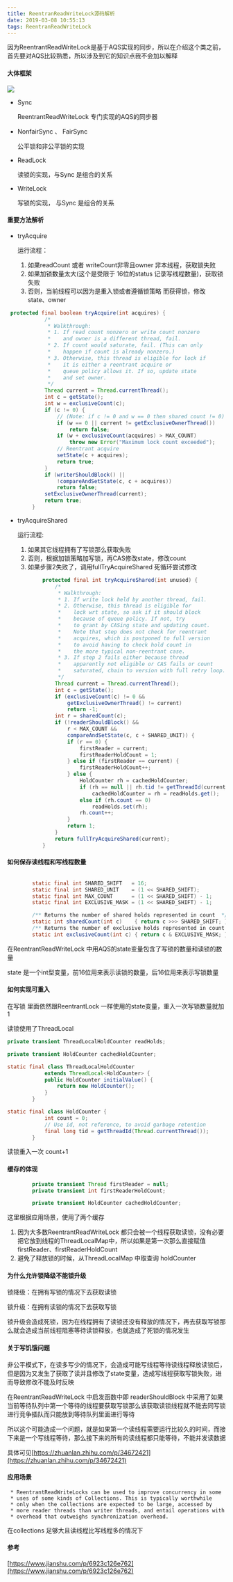 ```yaml
---
title: ReentranReadWriteLock源码解析
date: 2019-03-08 10:55:13
tags: ReentranReadWriteLock
---
```


因为ReentrantReadWriteLock是基于AQS实现的同步，所以在介绍这个类之前，首先要对AQS比较熟悉，所以涉及到它的知识点我不会加以解释

#### 大体框架

![](https://s2.ax1x.com/2019/03/09/ASGN0U.png)

- Sync

  ReentrantReadWriteLock 专门实现的AQS的同步器

- NonfairSync 、 FairSync

  公平锁和非公平锁的实现

- ReadLock

  读锁的实现，与Sync 是组合的关系

- WriteLock

  写锁的实现， 与Sync 是组合的关系

#### 重要方法解析

- tryAcquire

  运行流程：

  1. 如果readCount 或者 writeCount非零且owner 非本线程，获取锁失败
  2. 如果加锁数量太大(这个是受限于 16位的status 记录写线程数量)，获取锁失败
  3. 否则，当前线程可以因为是重入锁或者遵循锁策略 而获得锁，修改state、owner

```java
 protected final boolean tryAcquire(int acquires) {
            /*
             * Walkthrough:
             * 1. If read count nonzero or write count nonzero
             *    and owner is a different thread, fail.
             * 2. If count would saturate, fail. (This can only
             *    happen if count is already nonzero.)
             * 3. Otherwise, this thread is eligible for lock if
             *    it is either a reentrant acquire or
             *    queue policy allows it. If so, update state
             *    and set owner.
             */
            Thread current = Thread.currentThread();
            int c = getState();
            int w = exclusiveCount(c);
            if (c != 0) {
                // (Note: if c != 0 and w == 0 then shared count != 0)
                if (w == 0 || current != getExclusiveOwnerThread())
                    return false;
                if (w + exclusiveCount(acquires) > MAX_COUNT)
                    throw new Error("Maximum lock count exceeded");
                // Reentrant acquire
                setState(c + acquires);
                return true;
            }
            if (writerShouldBlock() ||
                !compareAndSetState(c, c + acquires))
                return false;
            setExclusiveOwnerThread(current);
            return true;
        }
```

- tryAcquireShared

  运行流程:

  1. 如果其它线程拥有了写锁那么获取失败
  2. 否则，根据加锁策略加写锁，再CAS修改state，修改count
  3. 如果步骤2失败了，调用fullTryAcquireShared  死循环尝试修改

  ```java
          protected final int tryAcquireShared(int unused) {
              /*
               * Walkthrough:
               * 1. If write lock held by another thread, fail.
               * 2. Otherwise, this thread is eligible for
               *    lock wrt state, so ask if it should block
               *    because of queue policy. If not, try
               *    to grant by CASing state and updating count.
               *    Note that step does not check for reentrant
               *    acquires, which is postponed to full version
               *    to avoid having to check hold count in
               *    the more typical non-reentrant case.
               * 3. If step 2 fails either because thread
               *    apparently not eligible or CAS fails or count
               *    saturated, chain to version with full retry loop.
               */
              Thread current = Thread.currentThread();
              int c = getState();
              if (exclusiveCount(c) != 0 &&
                  getExclusiveOwnerThread() != current)
                  return -1;
              int r = sharedCount(c);
              if (!readerShouldBlock() &&
                  r < MAX_COUNT &&
                  compareAndSetState(c, c + SHARED_UNIT)) {
                  if (r == 0) {
                      firstReader = current;
                      firstReaderHoldCount = 1;
                  } else if (firstReader == current) {
                      firstReaderHoldCount++;
                  } else {
                      HoldCounter rh = cachedHoldCounter;
                      if (rh == null || rh.tid != getThreadId(current))
                          cachedHoldCounter = rh = readHolds.get();
                      else if (rh.count == 0)
                          readHolds.set(rh);
                      rh.count++;
                  }
                  return 1;
              }
              return fullTryAcquireShared(current);
          }
  ```

#### 如何保存读线程和写线程数量

```java

        static final int SHARED_SHIFT   = 16;
        static final int SHARED_UNIT    = (1 << SHARED_SHIFT);
        static final int MAX_COUNT      = (1 << SHARED_SHIFT) - 1;
        static final int EXCLUSIVE_MASK = (1 << SHARED_SHIFT) - 1;

        /** Returns the number of shared holds represented in count  */
        static int sharedCount(int c)    { return c >>> SHARED_SHIFT; }
        /** Returns the number of exclusive holds represented in count  */
        static int exclusiveCount(int c) { return c & EXCLUSIVE_MASK; }

```

在ReentrantReadWriteLock 中用AQS的state变量包含了写锁的数量和读锁的数量

state 是一个int型变量，前16位用来表示读锁的数量，后16位用来表示写锁数量

#### 如何实现可重入

在写锁 里面依然跟ReentrantLock 一样使用的state变量，重入一次写锁数量就加1

读锁使用了ThreadLocal

```java
private transient ThreadLocalHoldCounter readHolds;

private transient HoldCounter cachedHoldCounter;

static final class ThreadLocalHoldCounter
            extends ThreadLocal<HoldCounter> {
            public HoldCounter initialValue() {
                return new HoldCounter();
            }
        }

static final class HoldCounter {
            int count = 0;
            // Use id, not reference, to avoid garbage retention
            final long tid = getThreadId(Thread.currentThread());
        }


```

读锁重入一次 count+1

#### 缓存的体现

```java
        private transient Thread firstReader = null;
        private transient int firstReaderHoldCount;

        private transient HoldCounter cachedHoldCounter;
```

这里根据应用场景，使用了两个缓存

1. 因为大多数ReentrantReadWriteLock 都只会被一个线程获取读锁，没有必要把它放到线程的ThreadLocalMap中，所以如果是第一次那么直接赋值firstReader、firstReaderHoldCount
2. 避免了释放锁的时候，从ThreadLocalMap 中取查询 holdCounter 

#### 为什么允许锁降级不能锁升级

锁降级：在拥有写锁的情况下去获取读锁

锁升级：在拥有读锁的情况下去获取写锁

锁升级会造成死锁，因为在线程拥有了读锁还没有释放的情况下，再去获取写锁那么就会造成当前线程阻塞等待读锁释放，也就造成了死锁的情况发生

#### 关于写饥饿问题

非公平模式下，在读多写少的情况下，会造成可能写线程等待读线程释放读锁后，但是因为又发生了获取了读并且修改了state变量，造成写线程获取写锁失败，进而导致修改不能及时反映

在ReentrantReadWriteLock  中启发函数中即 readerShouldBlock 中采用了如果当前等待队列中第一个等待的线程要获取写锁那么该获取读锁线程就不能去同写锁进行竞争插队而只能放到等待队列里面进行等待

所以这个可能造成一个问题，就是如果第一个读线程需要运行比较久的时间，而接下来是一个写线程等待，那么接下来的所有的读线程都只能等待，不能并发读数据

具体可见[https://zhuanlan.zhihu.com/p/34672421](https://zhuanlan.zhihu.com/p/34672421)

#### 应用场景

```
 * ReentrantReadWriteLocks can be used to improve concurrency in some
 * uses of some kinds of Collections. This is typically worthwhile
 * only when the collections are expected to be large, accessed by
 * more reader threads than writer threads, and entail operations with
 * overhead that outweighs synchronization overhead.
```

在collections 足够大且读线程比写线程多的情况下

#### 参考

[https://www.jianshu.com/p/6923c126e762](https://www.jianshu.com/p/6923c126e762)

